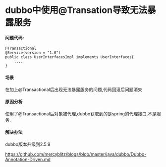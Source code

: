 # dubbo中使用@Transation导致无法暴露服务


#### 问题代码:

    @Transactional
    @Service(version = "1.0")
    public class UserInterfacesImpl implements UserInterfaces{
        ....
    }
    
#### 场景

在加上@Transactional后出现无法暴露服务的问题,代码回滚后问题消失

#### 原因分析 

使用了@Transactional后对象被代理,dubbo获取到的是spring的代理接口,不是服务.
    
#### 解决办法 
    
dubbo版本升级到2.5.9

https://github.com/mercyblitz/blogs/blob/master/java/dubbo/Dubbo-Annotation-Driven.md